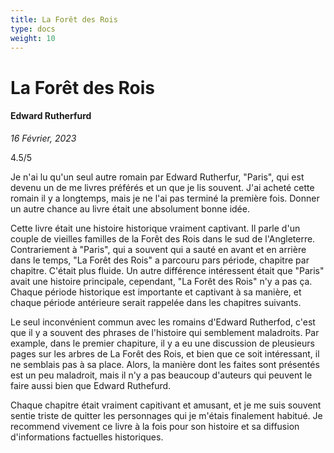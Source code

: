 ```yaml
---
title: La Forêt des Rois
type: docs
weight: 10
---
```


# La Forêt des Rois

#### Edward Rutherfurd

*16 Février, 2023*  

4.5/5

Je n'ai lu qu'un seul autre romain par Edward Rutherfur, "Paris", qui est devenu un de me livres préférés et un que je lis
souvent. J'ai acheté cette romain il y a longtemps, mais je ne l'ai pas terminé la première fois. Donner un autre chance au
livre était une absolument bonne idée.

Cette livre était une histoire historique vraiment captivant. Il parle d'un couple de vieilles familles de la Forêt des Rois
dans le sud de l'Angleterre. Contrariement à "Paris", qui a souvent qui a sauté en avant et en arrière dans le temps, 
"La Forêt des Rois" a parcouru pars période, chapitre par chapitre. C'était plus fluide. Un autre différence intéressent
était que "Paris" avait une histoire principale, cependant, "La Forêt des Rois" n'y a pas ça. Chaque période historique 
est importante et captivant à sa manière, et chaque période antérieure serait rappelée dans les chapitres suivants.

Le seul inconvénient commun avec les romains d'Edward Rutherfod, c'est que il y a souvent des phrases de l'histoire qui
semblement maladroits. Par example, dans le premier chapiture, il y a eu une discussion de pleusieurs pages sur les arbres
de La Forêt des Rois, et bien que ce soit intéressant, il ne semblais pas à sa place. Alors, la manière dont les faites sont
présentés est un peu maladroit, mais il n'y a pas beaucoup d'auteurs qui peuvent le faire aussi bien que Edward Ruthefurd.

Chaque chapitre était vraiment capitivant et amusant, et je me suis souvent sentie triste de quitter les personnages qui je
m'étais finalement habitué. Je recommend vivement ce livre à la fois pour son histoire et sa diffusion d'informations 
factuelles historiques.